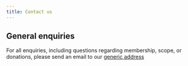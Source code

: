 ```yaml
---
title: Contact us
---
```


## General enquiries

For all  enquiries, including questions regarding membership, scope, or
donations, please send an email to our [generic address](mailto:oncotrialdesign@gmail.com)
